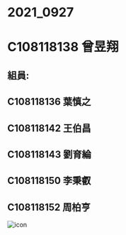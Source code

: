 # 2021_0927
# C108118138 曾昱翔
## 組員:  
##        C108118136 葉慎之
##        C108118142 王伯昌
##        C108118143 劉育綸
##        C108118150 李秉叡
##        C108118152 周柏亨
![icon](https://th.bing.com/th/id/OIP.70TFovlUgrBXTULyGtFiWAHaDX?pid=ImgDet&rs=1)
